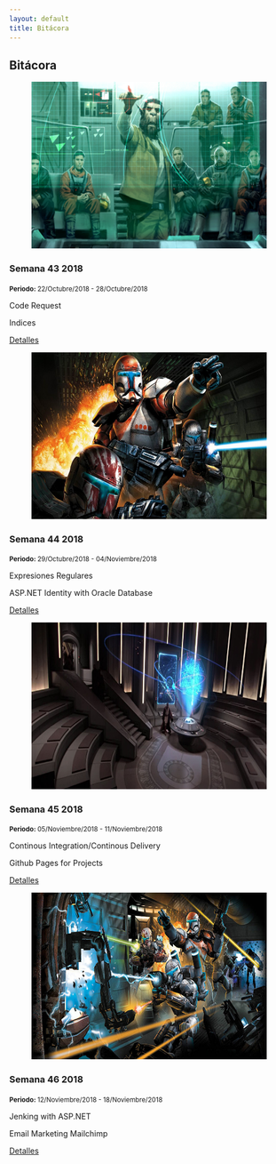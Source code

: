 ```yaml
---
layout: default
title: Bitácora
---
```

<section class="journeylog" id="journeylog">
    <div class="container">
        <h2>
            Bitácora
        </h2>
        <!-- <br> -->
        <!-- https://espanol.epochconverter.com/semanas/2018 -->
        <div class="journeylog-container">
            <article class="week">
                <div>
                    <figure class="week-imageContainer">
                        <img class="week-image" src="/assets/images/journeylog/Vital_Strike_SoC.jpg" width="500" height="300"
                            alt="Imagen Bitácora" />
                    </figure>
                </div>
                <div class="week-details">
                    <h3 class="week-name">
                        Semana 43 2018
                    </h3>
                    <p class="week-period">
                        <small><strong>Periodo: </strong>22/Octubre/2018 - 28/Octubre/2018</small>
                    </p>
                    <p class="week-achievement">
                        Code Request
                    </p>
                    <p class="week-achievement">
                        Indices
                    </p>
                    <a class="week-url" href="#ningunLado">Detalles</a>
                </div>
            </article>
            <article class="week">
                <div>
                    <figure class="week-imageContainer">
                        <img class="week-image" src="/assets/images/journeylog/Star-Wars-Repubnlic-Commando-1280x720.jpg"
                            width="500" height="300" alt="Imagen Bitácora" />
                    </figure>
                </div>
                <div class="week-details">
                    <h3 class="week-name">
                        Semana 44 2018
                    </h3>
                    <p class="week-period">
                        <small><strong>Periodo: </strong>29/Octubre/2018 - 04/Noviembre/2018</small>
                    </p>
                    <p class="week-achievement">
                        Expresiones Regulares
                    </p>
                    <p class="week-achievement">
                        ASP.NET Identity with Oracle Database
                    </p>
                    <a class="week-url" href="#ningunLado">Detalles</a>
                </div>
            </article>
            <article class="week">
                <div>
                    <figure class="week-imageContainer">
                        <img class="week-image" src="/assets/images/journeylog/Jedi_Briefing_Room.jpg" width="500"
                            height="300" alt="Imagen Bitácora" />
                    </figure>
                </div>
                <div class="week-details">
                    <h3 class="week-name">
                        Semana 45 2018
                    </h3>
                    <p class="week-period">
                        <small><strong>Periodo: </strong>05/Noviembre/2018 - 11/Noviembre/2018</small>
                    </p>
                    <p class="week-achievement">
                        Continous Integration/Continous Delivery
                    </p>
                    <p class="week-achievement">
                        Github Pages for Projects
                    </p>
                    <a class="week-url" href="#ningunLado">Detalles</a>
                </div>
            </article>
            <article class="week">
                <div>
                    <figure class="week-imageContainer">
                        <img class="week-image" src="/assets/images/journeylog/3004968-abyk1a7svf0tade42m0v.jpg" width="500"
                            height="300" alt="Imagen Bitácora" />
                    </figure>
                </div>
                <div class="week-details">
                    <h3 class="week-name">
                        Semana 46 2018
                    </h3>
                    <p class="week-period">
                        <small><strong>Periodo: </strong>12/Noviembre/2018 - 18/Noviembre/2018</small>
                    </p>
                    <p class="week-achievement">
                        Jenking with ASP.NET
                    </p>
                    <p class="week-achievement">
                        Email Marketing Mailchimp
                    </p>
                    <a class="week-url" href="#ningunLado">Detalles</a>
                </div>
            </article>
        </div>
    </div>
</section>